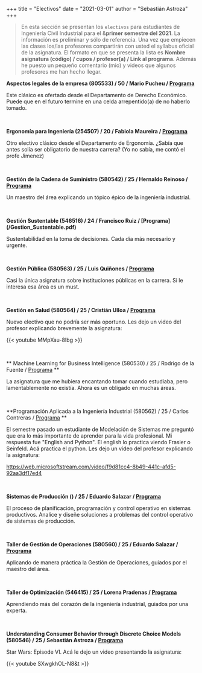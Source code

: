+++
title = "Electivos"
date = "2021-03-01"
author = "Sebastián Astroza"
+++

> En esta sección se presentan los `electivos` para estudiantes de Ingeniería Civil Industrial para el &**primer semestre del 2021**. La información es preliminar y sólo de referencia. Una vez que empiecen las clases los/las profesores compartirán con usted el syllabus oficial de la asignatura. El formato en que se presenta la lista es **Nombre asignatura (código) / cupos / profesor(a) / Link al programa**. Además he puesto un pequeño comentario (mio) y videos que algunos profesores me han hecho llegar.

**Aspectos legales de la empresa (805533) / 50 / Mario Pucheu / [Programa](/Aspectos_Legales.pdf)**

Este clásico es ofertado desde el Departamento de Derecho Económico. Puede que en el futuro termine en una celda arrepentido(a) de no haberlo tomado.

&nbsp;

**Ergonomía para Ingeniería (254507) / 20 / Fabiola Maureira / [Programa](/Ergonomia.pdf)**

Otro electivo clásico desde el Departamento de Ergonomía. ¿Sabía que antes solía ser obligatorio de nuestra carrera? (Yo no sabía, me contó el profe Jimenez)

&nbsp;

**Gestión de la Cadena de Suministro (580542) / 25 / Hernaldo Reinoso / [Programa](/Gestion_Cadena_Suministro.pdf)**

Un maestro del área explicando un tópico épico de la ingeniería industrial.

&nbsp;

**Gestión Sustentable (546516) / 24 / Francisco Ruiz / [Programa] (/Gestion_Sustentable.pdf)**

Sustentabilidad en la toma de decisiones. Cada día más necesario y urgente.

&nbsp;

**Gestión Pública (580563) / 25 / Luis Quiñones / [Programa](/Gestion_Publica.pdf)**

Casi la única asignatura sobre instituciones públicas en la carrera. Si le interesa esa área es un must. 

&nbsp;

**Gestión en Salud (580564) / 25 / Cristián Ulloa / [Programa](/Gestion_en_salud.pdf)**

Nuevo electivo que no podría ser más oportuno. Les dejo un video del profesor explicando brevemente la asignatura:

{{< youtube MMpXau-8Ibg >}}

&nbsp;

** Machine Learning for Business Intelligence (580530) / 25 / Rodrigo de la Fuente /  [Programa](/Machine_Learning.pdf) **

La asignatura que me hubiera encantando tomar cuando estudiaba, pero lamentablemente no existía. Ahora es un obligado en muchas áreas.

&nbsp;

**Programación Aplicada a la Ingeniería Industrial (580562) / 25 / Carlos Contreras / [Programa](/Programacion_Aplicada.pdf) **

El semestre pasado un estudiante de Modelación de Sistemas me preguntó que era lo más importante de aprender para la vida profesional. Mi respuesta fue "English and Python". El english lo practica viendo Frasier o Seinfeld. Acá practica el python. Les dejo un video del profesor explicando la asignatura:

https://web.microsoftstream.com/video/f9d81cc4-8b49-441c-afd5-92aa3df17ed4

&nbsp;

**Sistemas de Producción () / 25 / Eduardo Salazar / [Programa](/sp_programa.pdf)**

El proceso de planificación, programación y control operativo en sistemas productivos. Analice y diseñe soluciones a problemas del control operativo de sistemas de producción.

&nbsp;

**Taller de Gestión de Operaciones (580560) / 25 / Eduardo Salazar /  [Programa](/tgop_programa.pdf)**

Aplicando de manera práctica la Gestión de Operaciones, guiados por el maestro del área. 

&nbsp;

**Taller de Optimización (546415) / 25 / Lorena Pradenas /  [Programa](/Taller_optimizacion.pdf)**

Aprendiendo más del corazón de la ingeniería industrial, guiados por una experta.

&nbsp;

**Understanding Consumer Behavior through Discrete Choice Models (580546) / 25 / Sebastián Astroza /  [Programa](/Understanding.pdf)**

Star Wars: Episode VI. Acá le dejo un video presentando la asignatura:

{{< youtube SXwgkhOL-N8&t >}}


